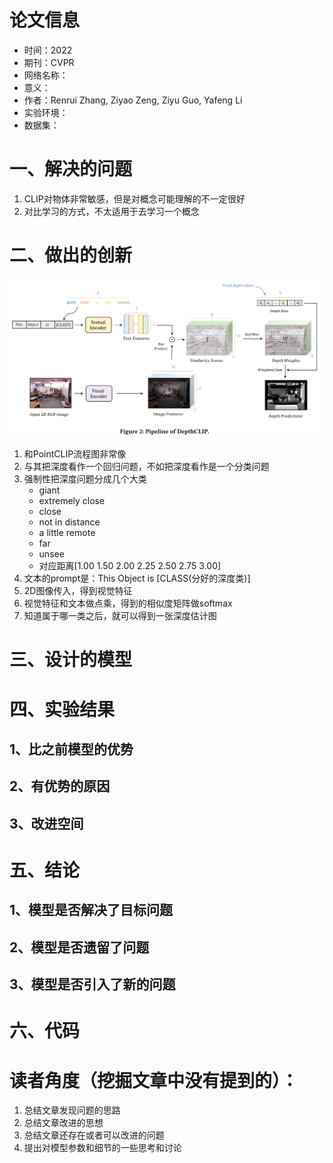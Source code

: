 # 论文信息
- 时间：2022
- 期刊：CVPR
- 网络名称： 
- 意义：
- 作者：Renrui Zhang, Ziyao Zeng, Ziyu Guo, Yafeng Li
- 实验环境：
- 数据集：
# 一、解决的问题
1. CLIP对物体非常敏感，但是对概念可能理解的不一定很好
2. 对比学习的方式，不太适用于去学习一个概念
# 二、做出的创新
![Can Language Understand Depth](../pictures/Can%20Language%20Understand%20Depth/Can%20Language%20Understand%20Depth.png)
1. 和PointCLIP流程图非常像
2. 与其把深度看作一个回归问题，不如把深度看作是一个分类问题
3. 强制性把深度问题分成几个大类
    - giant
    - extremely close
    - close
    - not in distance
    - a little remote
    - far
    - unsee
    - 对应距离[1.00 1.50 2.00 2.25 2.50 2.75 3.00]
4. 文本的prompt是：This Object is [CLASS(分好的深度类)]
5. 2D图像传入，得到视觉特征
6. 视觉特征和文本做点乘，得到的相似度矩阵做softmax
7. 知道属于哪一类之后，就可以得到一张深度估计图
# 三、设计的模型

# 四、实验结果

## 1、比之前模型的优势

## 2、有优势的原因

## 3、改进空间

# 五、结论

## 1、模型是否解决了目标问题

## 2、模型是否遗留了问题

## 3、模型是否引入了新的问题

# 六、代码

# 读者角度（挖掘文章中没有提到的）：
1. 总结文章发现问题的思路
2. 总结文章改进的思想
3. 总结文章还存在或者可以改进的问题
4. 提出对模型参数和细节的一些思考和讨论